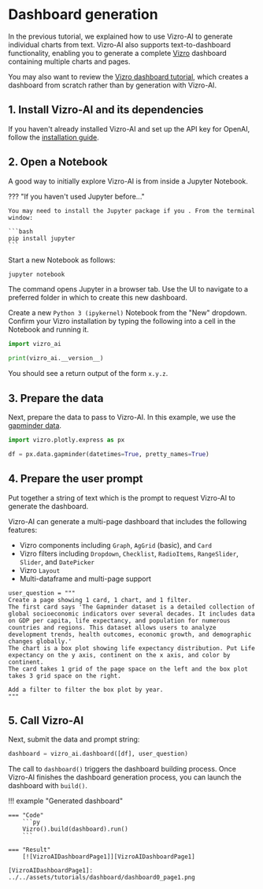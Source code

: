 # Dashboard generation

In the previous tutorial, we explained how to use Vizro-AI to generate individual charts from text. Vizro-AI also supports text-to-dashboard functionality, enabling you to generate a complete [Vizro](https://vizro.readthedocs.io/en/stable/) dashboard containing multiple charts and pages.

You may also want to review the [Vizro dashboard tutorial](https://vizro.readthedocs.io/en/stable/pages/tutorials/first-dashboard/), which creates a dashboard from scratch rather than by generation with Vizro-AI.

## 1. Install Vizro-AI and its dependencies

If you haven't already installed Vizro-AI and set up the API key for OpenAI, follow the [installation guide](../user-guides/install.md).


## 2. Open a Notebook
A good way to initially explore Vizro-AI is from inside a Jupyter Notebook.

??? "If you haven't used Jupyter before..."

    You may need to install the Jupyter package if you . From the terminal window:

    ```bash
    pip install jupyter
    ```

Start a new Notebook as follows:

```bash
jupyter notebook
```

The command opens Jupyter in a browser tab. Use the UI to navigate to a preferred folder in which to create this new dashboard.

Create a new `Python 3 (ipykernel)` Notebook from the "New" dropdown. Confirm your Vizro installation by typing the following into a cell in the Notebook and running it.

```py
import vizro_ai

print(vizro_ai.__version__)
```

You should see a return output of the form `x.y.z`.


## 3. Prepare the data
Next, prepare the data to pass to Vizro-AI. In this example, we use the [gapminder data](https://plotly.com/python-api-reference/generated/plotly.express.data.html#plotly.express.data.gapminder).

```py
import vizro.plotly.express as px

df = px.data.gapminder(datetimes=True, pretty_names=True)
```

## 4. Prepare the user prompt

Put together a string of text which is the prompt to request Vizro-AI to generate the dashboard.

Vizro-AI can generate a multi-page dashboard that includes the following features:

- Vizro components including `Graph`, `AgGrid` (basic), and `Card`
- Vizro filters including `Dropdown`, `Checklist`, `RadioItems`, `RangeSlider`, `Slider`, and `DatePicker`
- Vizro `Layout`
- Multi-dataframe and multi-page support

```text
user_question = """
Create a page showing 1 card, 1 chart, and 1 filter.
The first card says 'The Gapminder dataset is a detailed collection of global socioeconomic indicators over several decades. It includes data on GDP per capita, life expectancy, and population for numerous countries and regions. This dataset allows users to analyze development trends, health outcomes, economic growth, and demographic changes globally.'
The chart is a box plot showing life expectancy distribution. Put Life expectancy on the y axis, continent on the x axis, and color by continent.
The card takes 1 grid of the page space on the left and the box plot takes 3 grid space on the right.

Add a filter to filter the box plot by year.
"""
```

## 5. Call Vizro-AI

Next, submit the data and prompt string:

```py
dashboard = vizro_ai.dashboard([df], user_question)
```

The call to `dashboard()` triggers the dashboard building process. Once Vizro-AI finishes the dashboard generation process, you can launch the dashboard with `build()`.

!!! example "Generated dashboard"

    === "Code"
        ```py
        Vizro().build(dashboard).run()
        ```

    === "Result"
        [![VizroAIDashboardPage1]][VizroAIDashboardPage1]

    [VizroAIDashboardPage1]: ../../assets/tutorials/dashboard/dashboard0_page1.png
